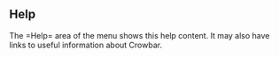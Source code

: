## Help

The =Help= area of the menu shows this help content.  It may also have links to useful information about Crowbar.

